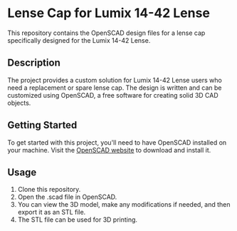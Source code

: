 # Lense Cap for Lumix 14-42 Lense

This repository contains the OpenSCAD design files for a lense cap specifically designed for the Lumix 14-42 Lense.

## Description

The project provides a custom solution for Lumix 14-42 Lense users who need a replacement or spare lense cap. The design is written and can be customized using OpenSCAD, a free software for creating solid 3D CAD objects.

## Getting Started

To get started with this project, you'll need to have OpenSCAD installed on your machine. Visit the [OpenSCAD website](http://www.openscad.org/) to download and install it.

## Usage

1. Clone this repository.
2. Open the .scad file in OpenSCAD.
3. You can view the 3D model, make any modifications if needed, and then export it as an STL file.
4. The STL file can be used for 3D printing.
